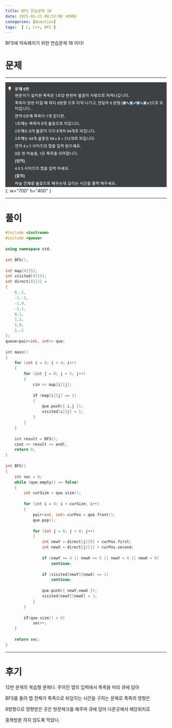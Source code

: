 ```yaml
---
title: BFS 연습문제 18
date: 2025-03-21 00:53:00 +0900
categories: [Question]  
tags:  [ C, C++, BFS ]
---
```


BFS에 익숙해지기 위한 연습문제 18 이다!

# 문제   
---------------------------------------
![Desktop View](/assets/img/bfs12.png){: w="700" h="400" }

---------------------------------------

# 풀이

```c++
#include <iostream>
#include <queue>

using namespace std;

int BFS();

int map[4][5];
int visited[4][5];
int direct[8][2] =
{	
    0,-1,
    -1,-1,
    -1,0,
    -1,1,
    0,1,
    1,1,
    1,0,
    1,-1
};
queue<pair<int, int>> que;

int main()
{
    for (int i = 0; i < 4; i++)
    {
        for (int j = 0; j < 5; j++)
        {
            cin >> map[i][j];
            
            if (map[i][j] == 1)
            {
                que.push({ i,j });
                visited[i][j] = 1;
            }
        }
    }
    
    int result = BFS();
    cout << result << endl;
    return 0;
}

int BFS()
{
    int sec = 0;
    while (que.empty() == false)
    {
        int curSize = que.size();
        
        for (int i = 0; i < curSize; i++)
        {
            pair<int, int> curPos = que.front();
            que.pop();
            
            for (int j = 0; j < 8; j++)
            {
                int newY = direct[j][0] + curPos.first;
                int newX = direct[j][1] + curPos.second;
                
                if (newY >= 4 || newX >= 5 || newY < 0 || newX < 0)
                    continue;
                
                if (visited[newY][newX] == 1)
                    continue;
                
                que.push({ newY,newX });
                visited[newY][newX] = 1;
            }
        }
        
        if(que.size() > 0)
            sec++;
    }
    
    return sec;
}
```
---------------------------------------

# 후기

12번 문제의 복습형 문제다. 주어진 맵의 입력에서 폭죽을 미리 큐에 담아

BFS를 돌려 맵 전체가 폭죽으로 뒤덮히는 시간을 구하는 문제로 폭죽의 영향은

8방향으로 영향받은 곳은 방문체크를 해주며 큐에 담아 다른곳에서 해당위치로

중복방문 하지 않도록 막았다.
